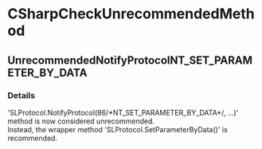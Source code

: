 ﻿---  
uid: Validator_3_15_22  
---

# CSharpCheckUnrecommendedMethod

## UnrecommendedNotifyProtocolNT\_SET\_PARAMETER\_BY\_DATA

### Details

'SLProtocol.NotifyProtocol(86\/\*NT\_SET\_PARAMETER\_BY\_DATA\*\/, ...)' method is now considered unrecommended.  
Instead, the wrapper method 'SLProtocol.SetParameterByData()' is recommended.
